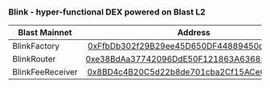### Blink - hyper-functional DEX powered on Blast L2
| Blast Mainnet | Address            |
| ------------- |:------------------:|
| BlinkFactory       | [0xFfbDb302f29B29ee45D650DF44889450d252d868](https://blastscan.io/address/0xFfbDb302f29B29ee45D650DF44889450d252d868)|
| BlinkRouter        | [0xe38BdAa37742096DdE50F121863A63685C2Fc9C1](https://blastscan.io/address/0xe38BdAa37742096DdE50F121863A63685C2Fc9C1) |
| BlinkFeeReceiver   | [0x8BD4c4B20C5d22b8de701cba2Cf15ACeC93b2Df8](https://blastscan.io/address/0x8BD4c4B20C5d22b8de701cba2Cf15ACeC93b2Df8) |
